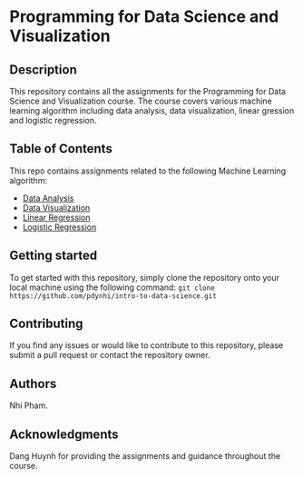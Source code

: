 # Programming for Data Science and Visualization
## Description
This repository contains all the assignments for the Programming for Data Science and Visualization course. The course covers various machine learning algorithm including data analysis, data visualization, linear gression and logistic regression.

## Table of Contents
This repo contains assignments related to the following Machine Learning algorithm:
- [Data Analysis](intro-to-data-science/data-analysis)
- [Data Visualization](intro-to-data-science/data-viz)
- [Linear Regression](intro-to-data-science/linear-regression)
- [Logistic Regression](intro-to-data-science/logistic-regression)

## Getting started
To get started with this repository, simply clone the repository onto your local machine using the following command: `git clone https://github.com/pdynhi/intro-to-data-science.git`

## Contributing
If you find any issues or would like to contribute to this repository, please submit a pull request or contact the repository owner.

## Authors
Nhi Pham.

## Acknowledgments
Dang Huynh for providing the assignments and guidance throughout the course.